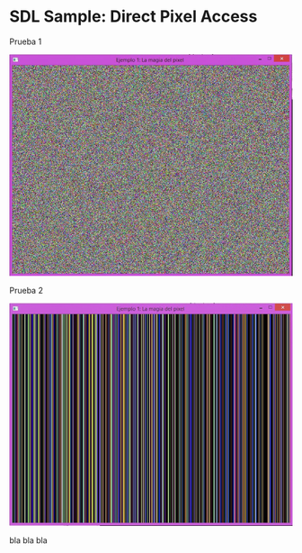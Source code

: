 # SDL Sample: Direct Pixel Access 

Prueba 1

![Image Noise](rudio.jpg)


Prueba 2

![Image Blabla](lineasH.jpg)

bla bla bla
